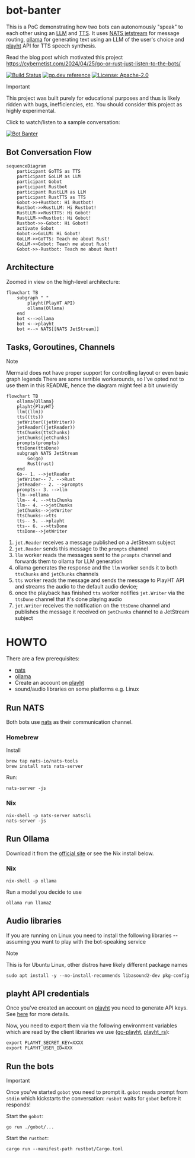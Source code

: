 # bot-banter

This is a PoC demonstrating how two bots can autonomously "speak" to each other using an [LLM](https://en.wikipedia.org/wiki/Large_language_model) and [TTS](https://simple.wikipedia.org/wiki/Text_to_speech).
It uses [NATS jetstream](https://docs.nats.io/nats-concepts/jetstream) for message routing, [ollama](https://ollama.com/) for generating text using an LLM of the user's choice and [playht](https://play.ht) API for TTS speech synthesis.

Read the blog post which motivated this project https://cybernetist.com/2024/04/25/go-or-rust-just-listen-to-the-bots/

[![Build Status](https://github.com/milosgajdos/bot-banter/workflows/CI/badge.svg)](https://github.com/milosgajdos/bot-banter/actions?query=workflow%3ACI)
[![go.dev reference](https://img.shields.io/badge/go.dev-reference-007d9c?logo=go&logoColor=white&style=flat-square)](https://pkg.go.dev/github.com/milosgajdos/bot-banter)
[![License: Apache-2.0](https://img.shields.io/badge/License-Apache--2.0-blue.svg)](https://opensource.org/licenses/Apache-2.0)

> [!IMPORTANT]
> This project was built purely for educational purposes and thus is likely ridden with bugs, inefficiencies, etc.
> You should consider this project as highly experimental.

Click to watch/listen to a sample conversation:

[![Bot Banter](http://img.youtube.com/vi/w01DsREeKU4/0.jpg)](http://www.youtube.com/watch?v=w01DsREeKU4)

## Bot Conversation Flow

```mermaid
sequenceDiagram
    participant GoTTS as TTS
    participant GoLLM as LLM
    participant Gobot
    participant Rustbot
    participant RustLLM as LLM
    participant RustTTS as TTS
    Gobot->>+Rustbot: Hi Rustbot!
    Rustbot->>RustLLM: Hi Rustbot!
    RustLLM->>RustTTS: Hi Gobot!
    RustLLM->>Rustbot: Hi Gobot!
    Rustbot->>-Gobot: Hi Gobot!
    activate Gobot
    Gobot->>GoLLM: Hi Gobot!
    GoLLM->>GoTTS: Teach me about Rust!
    GoLLM->>Gobot: Teach me about Rust!
    Gobot->>-Rustbot: Teach me about Rust!
```

## Architecture

Zoomed in view on the high-level architecture:

```mermaid
flowchart TB
    subgraph " "
        playht(PlayHT API)
        ollama(Ollama)
    end
    bot <-->ollama
    bot <-->playht
    bot <--> NATS[[NATS JetStream]]
```

## Tasks, Goroutines, Channels

> [!NOTE]
> Mermaid does not have proper support for controlling layout or even basic graph legends
> There are some terrible workarounds, so I've opted not to use them in this README, hence
> the diagram might feel a bit unwieldy

```mermaid
flowchart TB
    ollama{Ollama}
    playht{PlayHT}
    llm((llm))
    tts((tts))
    jetWriter((jetWriter))
    jetReader((jetReader))
    ttsChunks(ttsChunks)
    jetChunks(jetChunks)
    prompts(prompts)
    ttsDone(ttsDone)
    subgraph NATS JetStream
        Go(go)
        Rust(rust)
    end
    Go-- 1. -->jetReader
    jetWriter-- 7. -->Rust
    jetReader-- 2. -->prompts
    prompts-- 3. -->llm
    llm-->ollama
    llm-- 4. -->ttsChunks
    llm-- 4. -->jetChunks
    jetChunks-->jetWriter
    ttsChunks-->tts
    tts-- 5. -->playht
    tts-- 6. -->ttsDone
    ttsDone-->jetWriter
```

1. `jet.Reader` receives a message published on a JetStream subject
2. `jet.Reader` sends this message to the `prompts` channel
3. `llm` worker reads the messages sent to the `prompts` channel and forwards them to ollama for LLM generation
4. ollama generates the response and the `llm` worker sends it to both `ttsChunks` and `jetChunks` channels
5. `tts` worker reads the message and sends the message to PlayHT API and streams the audio to the default audio device;
6.  once the playback has finished `tts` worker notifies `jet.Writer` via the `ttsDone` channel that it's done playing audio
6. `jet.Writer` receives the notification on the `ttsDone` channel and publishes the message it received on `jetChunks` channel
     to a JetStream subject

# HOWTO

There are a few prerequisites:
* [nats](https://nats.io/)
* [ollama](https://ollama.com/)
* Create an account on [playht](https://play.ht/)
* sound/audio libraries on some platforms e.g. Linux

## Run NATS

Both bots use [nats](https://nats.io/) as their communication channel.

### Homebrew

Install
```shell
brew tap nats-io/nats-tools
brew install nats nats-server
```

Run:
```shell
nats-server -js
```

### Nix

```shell
nix-shell -p nats-server natscli
nats-server -js
```

## Run Ollama

Download it from the [official site](https://ollama.com/) or see the Nix install below.

### Nix

```
nix-shell -p ollama
```

Run a model you decide to use
```shell
ollama run llama2
```

## Audio libraries

If you are running on Linux you need to install the following libraries -- assuming you want to play with the bot-speaking service

> [!NOTE]
> This is for Ubuntu Linux, other distros have likely different package names
```shell
sudo apt install -y --no-install-recommends libasound2-dev pkg-config
```

## playht API credentials

Once you've created an account on [playht](https://play.ht) you need to generate API keys.
See [here](https://docs.play.ht/reference/api-authentication) for more details.

Now, you need to export them via the following environment variables which are read by the client libraries we use ([go-playht](https://github.com/milosgajdos/go-playht), [playht_rs](https://github.com/milosgajdos/playht_rs)):
```shell
export PLAYHT_SECRET_KEY=XXXX
export PLAYHT_USER_ID=XXX
```

## Run the bots

> [!IMPORTANT]
> Once you've started `gobot` you need to prompt it.
> `gobot` reads prompt from `stdin` which kickstarts the conversation:
> `rusbot` waits for `gobot` before it responds!

Start the `gobot`:
```shell
go run ./gobot/...
```

Start the `rustbot`:
```shell
cargo run --manifest-path rustbot/Cargo.toml
```
